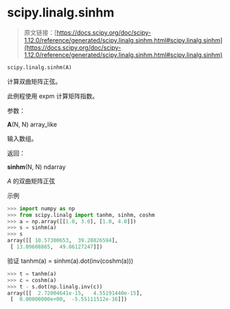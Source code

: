 # scipy.linalg.sinhm

> 原文链接：[https://docs.scipy.org/doc/scipy-1.12.0/reference/generated/scipy.linalg.sinhm.html#scipy.linalg.sinhm](https://docs.scipy.org/doc/scipy-1.12.0/reference/generated/scipy.linalg.sinhm.html#scipy.linalg.sinhm)

```py
scipy.linalg.sinhm(A)
```

计算双曲矩阵正弦。

此例程使用 expm 计算矩阵指数。

参数：

**A**(N, N) array_like

输入数组。

返回：

**sinhm**(N, N) ndarray

*A* 的双曲矩阵正弦

示例

```py
>>> import numpy as np
>>> from scipy.linalg import tanhm, sinhm, coshm
>>> a = np.array([[1.0, 3.0], [1.0, 4.0]])
>>> s = sinhm(a)
>>> s
array([[ 10.57300653,  39.28826594],
 [ 13.09608865,  49.86127247]]) 
```

验证 tanhm(a) = sinhm(a).dot(inv(coshm(a)))

```py
>>> t = tanhm(a)
>>> c = coshm(a)
>>> t - s.dot(np.linalg.inv(c))
array([[  2.72004641e-15,   4.55191440e-15],
 [  0.00000000e+00,  -5.55111512e-16]]) 
```
